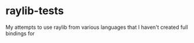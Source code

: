 # raylib-tests
My attempts to use raylib from various languages that I haven't created full bindings for
